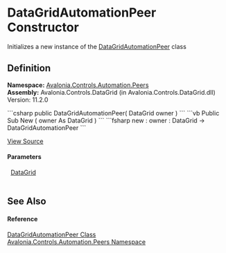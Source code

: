 # DataGridAutomationPeer Constructor


Initializes a new instance of the <a href="T_Avalonia_Controls_Automation_Peers_DataGridAutomationPeer">DataGridAutomationPeer</a> class



## Definition
**Namespace:** <a href="N_Avalonia_Controls_Automation_Peers">Avalonia.Controls.Automation.Peers</a>  
**Assembly:** Avalonia.Controls.DataGrid (in Avalonia.Controls.DataGrid.dll) Version: 11.2.0

<Tabs groupId="api-code-preview">
<TabItem value="csharp" label="C#">
```csharp
public DataGridAutomationPeer(
	DataGrid owner
)
```
</TabItem>
<TabItem value="vb" label="VB">
```vb
Public Sub New ( 
	owner As DataGrid
)
```
</TabItem>
<TabItem value="fsharp" label="F#">
```fsharp
new : 
        owner : DataGrid -> DataGridAutomationPeer
```
</TabItem>
</Tabs>



<a href="https://github.com/AvaloniaUI/Avalonia/tree/master/src/Avalonia.Controls.DataGrid/Automation/Peers/DataGridAutomationPeer.cs#L8" title="View the source code">View Source</a>



#### Parameters
<dl><dt>  <a href="T_Avalonia_Controls_DataGrid">DataGrid</a></dt><dd> </dd></dl>

## See Also


#### Reference
<a href="T_Avalonia_Controls_Automation_Peers_DataGridAutomationPeer">DataGridAutomationPeer Class</a>  
<a href="N_Avalonia_Controls_Automation_Peers">Avalonia.Controls.Automation.Peers Namespace</a>  

